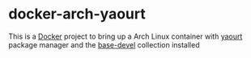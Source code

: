 docker-arch-yaourt
=====
This is a [Docker](www.docker.io) project to bring up a Arch Linux container with [yaourt](https://wiki.archlinux.org/index.php/yaourt) package manager and the [base-devel](https://www.archlinux.org/groups/x86_64/base-devel/) collection installed


